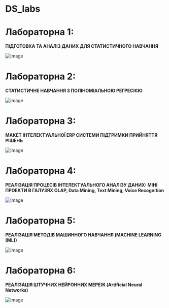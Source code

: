 # DS_labs

# Лабораторна 1: 

**ПІДГОТОВКА ТА АНАЛІЗ ДАНИХ ДЛЯ СТАТИСТИЧНОГО НАВЧАННЯ**

![image](https://github.com/zerorchik/DS_labs/assets/103893849/dbca16fd-0f5c-4f56-b111-cf3927fc7940)

# Лабораторна 2: 

**СТАТИСТИЧНЕ НАВЧАННЯ З ПОЛІНОМІАЛЬНОЮ РЕГРЕСІЄЮ**

![image](https://github.com/zerorchik/DS_labs/assets/103893849/fd64c47d-32cb-4e1c-91fa-23cb4fda4b69)

# Лабораторна 3: 

**МАКЕТ ІНТЕЛЕКТУАЛЬНОЇ ERP СИСТЕМИ ПІДТРИМКИ ПРИЙНЯТТЯ РІШЕНЬ**

![image](https://github.com/zerorchik/DS_labs/assets/103893849/5e5f8ba6-eb9c-4d2e-b783-1fdfc5d65043)

# Лабораторна 4: 

**РЕАЛІЗАЦІЯ ПРОЦЕСІВ ІНТЕЛЕКТУАЛЬНОГО АНАЛІЗУ ДАНИХ: МІНІ ПРОЕКТИ В ГАЛУЗЯХ OLAP, Data Mining, Text Mining, Voice Recognition**

![image](https://github.com/zerorchik/DS_labs/assets/103893849/f5408387-8356-4f56-9dbb-90024c7e07ca)

# Лабораторна 5: 

**РЕАЛІЗАЦІЯ МЕТОДІВ МАШИННОГО НАВЧАННЯ (MACHINE LEARNING (ML))**

![image](https://github.com/zerorchik/DS_labs/assets/103893849/eb7cdd7d-1725-4b77-8a85-75450469fb3f)

# Лабораторна 6: 

**РЕАЛІЗАЦІЯ ШТУЧНИХ НЕЙРОННИХ МЕРЕЖ (Artificial Neural Networks)**

![image](https://github.com/zerorchik/DS_labs/assets/103893849/257df823-bf99-4865-9e77-f24d6b56f39d)
